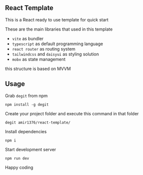 ## React Template

This is a React ready to use template for quick start

These are the main libraries that used in this template
- `vite` as bundler
- `typescript` as default programming language
- `react router` as routing system
- `tailwindcss` and `daisyui` as styling solution 
- `mobx` as state management

this structure is based on MVVM

## Usage

Grab `degit` from npm
```shell
npm install -g degit
```

Create your project folder and execute this command in that folder

 ```shell
 degit amir1376/react-template/
 ```

Install dependencies
```shell
npm i
```

Start development server

```shell
npm run dev
```

Happy coding 
